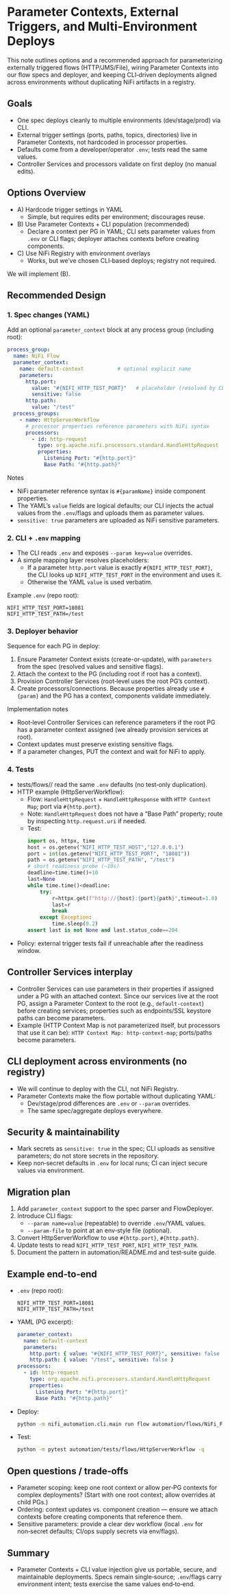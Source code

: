 # Parameter Contexts, External Triggers, and Multi‑Environment Deploys

This note outlines options and a recommended approach for parameterizing
externally triggered flows (HTTP/JMS/File), wiring Parameter Contexts into our
flow specs and deployer, and keeping CLI‑driven deployments aligned across
environments without duplicating NiFi artifacts in a registry.

## Goals
- One spec deploys cleanly to multiple environments (dev/stage/prod) via CLI.
- External trigger settings (ports, paths, topics, directories) live in
  Parameter Contexts, not hardcoded in processor properties.
- Defaults come from a developer/operator `.env`; tests read the same values.
- Controller Services and processors validate on first deploy (no manual edits).

## Options Overview
- A) Hardcode trigger settings in YAML
  - Simple, but requires edits per environment; discourages reuse.
- B) Use Parameter Contexts + CLI population (recommended)
  - Declare a context per PG in YAML; CLI sets parameter values from `.env` or
    CLI flags; deployer attaches contexts before creating components.
- C) Use NiFi Registry with environment overlays
  - Works, but we’ve chosen CLI‑based deploys; registry not required.

We will implement (B).

## Recommended Design

### 1. Spec changes (YAML)
Add an optional `parameter_context` block at any process group (including root):

```yaml
process_group:
  name: NiFi Flow
  parameter_context:
    name: default-context           # optional explicit name
    parameters:
      http.port:
        value: "#{NIFI_HTTP_TEST_PORT}"   # placeholder (resolved by CLI from .env)
        sensitive: false
      http.path:
        value: "/test"
  process_groups:
    - name: HttpServerWorkflow
      # processor properties reference parameters with NiFi syntax
      processors:
        - id: http-request
          type: org.apache.nifi.processors.standard.HandleHttpRequest
          properties:
            Listening Port: "#{http.port}"
            Base Path: "#{http.path}"
```

Notes
- NiFi parameter reference syntax is `#{paramName}` inside component properties.
- The YAML’s `value` fields are logical defaults; our CLI injects the actual
  values from the `.env`/flags and uploads them as parameter values.
- `sensitive: true` parameters are uploaded as NiFi sensitive parameters.

### 2. CLI + `.env` mapping
- The CLI reads `.env` and exposes `--param key=value` overrides.
- A simple mapping layer resolves placeholders:
  - If a parameter `http.port` value is exactly `#{NIFI_HTTP_TEST_PORT}`, the
    CLI looks up `NIFI_HTTP_TEST_PORT` in the environment and uses it.
  - Otherwise the YAML `value` is used verbatim.

Example `.env` (repo root):
```
NIFI_HTTP_TEST_PORT=18081
NIFI_HTTP_TEST_PATH=/test
```

### 3. Deployer behavior
Sequence for each PG in deploy:
1) Ensure Parameter Context exists (create-or-update), with `parameters` from the
   spec (resolved values and sensitive flags).
2) Attach the context to the PG (including root if root has a context).
3) Provision Controller Services (root‑level uses the root PG’s context).
4) Create processors/connections. Because properties already use `#{param}` and
   the PG has a context, components validate immediately.

Implementation notes
- Root‑level Controller Services can reference parameters if the root PG has a
  parameter context assigned (we already provision services at root).
- Context updates must preserve existing sensitive flags.
- If a parameter changes, PUT the context and wait for NiFi to apply.

### 4. Tests
- tests/flows/<PG>/ read the same `.env` defaults (no test‑only duplication).
- HTTP example (HttpServerWorkflow):
  - Flow: `HandleHttpRequest` + `HandleHttpResponse` with `HTTP Context Map`; port via `#{http.port}`.
  - Note: `HandleHttpRequest` does not have a “Base Path” property; route by inspecting `http.request.uri` if needed.
  - Test:
    ```python
    import os, httpx, time
    host = os.getenv("NIFI_HTTP_TEST_HOST","127.0.0.1")
    port = int(os.getenv("NIFI_HTTP_TEST_PORT", "18081"))
    path = os.getenv("NIFI_HTTP_TEST_PATH", "/test")
    # short readiness probe (~10s)
    deadline=time.time()+10
    last=None
    while time.time()<deadline:
        try:
            r=httpx.get(f"http://{host}:{port}{path}",timeout=1.0)
            last=r
            break
        except Exception:
            time.sleep(0.2)
    assert last is not None and last.status_code==204
    ```
- Policy: external trigger tests fail if unreachable after the readiness window.

## Controller Services interplay
- Controller Services can use parameters in their properties if assigned under a
  PG with an attached context. Since our services live at the root PG, assign a
  Parameter Context to the root (e.g., `default-context`) before creating
  services; properties such as endpoints/SSL keystore paths can become
  parameters.
- Example (HTTP Context Map is not parameterized itself, but processors that
  use it can be): `HTTP Context Map: http-context-map`; ports/paths become
  parameters.

## CLI deployment across environments (no registry)
- We will continue to deploy with the CLI, not NiFi Registry.
- Parameter Contexts make the flow portable without duplicating YAML:
  - Dev/stage/prod differences are `.env` or `--param` overrides.
  - The same spec/aggregate deploys everywhere.

## Security & maintainability
- Mark secrets as `sensitive: true` in the spec; CLI uploads as sensitive
  parameters; do not store secrets in the repository.
- Keep non‑secret defaults in `.env` for local runs; CI can inject secure values
  via environment.

## Migration plan
1) Add `parameter_context` support to the spec parser and FlowDeployer.
2) Introduce CLI flags:
   - `--param name=value` (repeatable) to override `.env`/YAML values.
   - `--param-file` to point at an env‑style file (optional).
3) Convert HttpServerWorkflow to use `#{http.port}`, `#{http.path}`.
4) Update tests to read `NIFI_HTTP_TEST_PORT`, `NIFI_HTTP_TEST_PATH`.
5) Document the pattern in automation/README.md and test‑suite guide.

## Example end‑to‑end
- `.env` (repo root):
  ```
  NIFI_HTTP_TEST_PORT=18081
  NIFI_HTTP_TEST_PATH=/test
  ```
- YAML (PG excerpt):
  ```yaml
  parameter_context:
    name: default-context
    parameters:
      http.port: { value: "#{NIFI_HTTP_TEST_PORT}", sensitive: false }
      http.path: { value: "/test", sensitive: false }
  processors:
    - id: http-request
      type: org.apache.nifi.processors.standard.HandleHttpRequest
      properties:
        Listening Port: "#{http.port}"
        Base Path: "#{http.path}"
  ```
- Deploy:
  ```bash
  python -m nifi_automation.cli.main run flow automation/flows/NiFi_Flow.yaml --output json
  ```
- Test:
  ```bash
  python -m pytest automation/tests/flows/HttpServerWorkflow -q
  ```

## Open questions / trade‑offs
- Parameter scoping: keep one root context or allow per‑PG contexts for complex
  deployments? (Start with one root context; allow overrides at child PGs.)
- Ordering: context updates vs. component creation — ensure we attach contexts
  before creating components that reference them.
- Sensitive parameters: provide a clear dev workflow (local `.env` for non‑secret
  defaults; CI/ops supply secrets via env/flags).

## Summary
- Parameter Contexts + CLI value injection give us portable, secure, and
  maintainable deployments. Specs remain single‑source; `.env`/flags carry
  environment intent; tests exercise the same values end‑to‑end.
